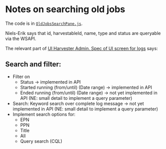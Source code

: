 # Notes on searching old jobs

The code is in [`OldJobsSearchPane.js`](../src/search/OldJobsSearchPane.js).

Niels-Erik says that id, harvestableId, name, type and status are queryable via the WSAPI.

The relevant part of
[UI Harvester Admin. Spec of UI screen for logs](https://docs.google.com/document/d/1b2lcFJigAaVtNHHRAeg9eKG_YZKtEITxGr-bzmiXJUc/edit#heading=h.2vew9v37t5rc)
says:

## Search and filter:
* Filter on
  * Status -> implemented in API
  * Started running (from/until) (Date range) -> implemented in API
  * Ended running (from/until)  (Date range) -> not yet implemented in API (NE: small detail to implement a query parameter)
* Search: Keyword search over complete log message -> not yet implemented in API (NE: small detail to implement a query parameter)
* Implement search options for:
  * EPN
  * PPN
  * Title
  * All
  * Query search (CQL)

